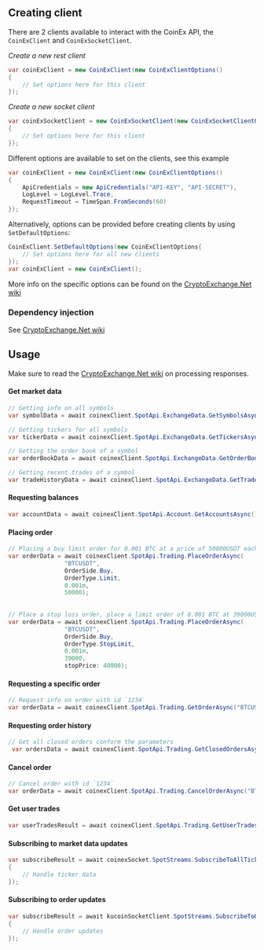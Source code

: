 ## Creating client
There are 2 clients available to interact with the CoinEx API, the `CoinExClient` and `CoinExSocketClient`.

*Create a new rest client*
````C#
var coinExClient = new CoinExClient(new CoinExClientOptions()
{
	// Set options here for this client
});
````

*Create a new socket client*
````C#
var coinExSocketClient = new CoinExSocketClient(new CoinExSocketClientOptions()
{
	// Set options here for this client
});
````

Different options are available to set on the clients, see this example
````C#
var coinExClient = new CoinExClient(new CoinExClientOptions()
{
	ApiCredentials = new ApiCredentials("API-KEY", "API-SECRET"),
	LogLevel = LogLevel.Trace,
	RequestTimeout = TimeSpan.FromSeconds(60)
});
````
Alternatively, options can be provided before creating clients by using `SetDefaultOptions`:
````C#
CoinExClient.SetDefaultOptions(new CoinExClientOptions{
	// Set options here for all new clients
});
var coinExClient = new CoinExClient();
````
More info on the specific options can be found on the [CryptoExchange.Net wiki](https://github.com/JKorf/CryptoExchange.Net/wiki/Options)

### Dependency injection
See [CryptoExchange.Net wiki](https://github.com/JKorf/CryptoExchange.Net/wiki/Clients#dependency-injection)

## Usage
Make sure to read the [CryptoExchange.Net wiki](https://github.com/JKorf/CryptoExchange.Net/wiki/Clients#processing-request-responses) on processing responses.

#### Get market data
````C#
// Getting info on all symbols
var symbolData = await coinexClient.SpotApi.ExchangeData.GetSymbolsAsync();

// Getting tickers for all symbols
var tickerData = await coinexClient.SpotApi.ExchangeData.GetTickersAsync();

// Getting the order book of a symbol
var orderBookData = await coinexClient.SpotApi.ExchangeData.GetOrderBookAsync("BTC-USDT", 0);

// Getting recent trades of a symbol
var tradeHistoryData = await coinexClient.SpotApi.ExchangeData.GetTradeHistoryAsync("BTC-USDT");
````

#### Requesting balances
````C#
var accountData = await coinexClient.SpotApi.Account.GetAccountsAsync();
````
#### Placing order
````C#
// Placing a buy limit order for 0.001 BTC at a price of 50000USDT each
var orderData = await coinexClient.SpotApi.Trading.PlaceOrderAsync(
                "BTCUSDT",
                OrderSide.Buy,
                OrderType.Limit,
                0.001m,
                50000);
									
													
// Place a stop loss order, place a limit order of 0.001 BTC at 39000USDT each when the last trade price drops below 40000USDT
var orderData = await coinexClient.SpotApi.Trading.PlaceOrderAsync(
                "BTCUSDT",
                OrderSide.Buy,
                OrderType.StopLimit,
                0.001m,
                39000,
                stopPrice: 40000);
````

#### Requesting a specific order
````C#
// Request info on order with id `1234`
var orderData = await coinexClient.SpotApi.Trading.GetOrderAsync("BTCUSDT", 1234);
````

#### Requesting order history
````C#
// Get all closed orders conform the parameters
 var ordersData = await coinexClient.SpotApi.Trading.GetClosedOrdersAsync("BTCUSDT");
````

#### Cancel order
````C#
// Cancel order with id `1234`
var orderData = await coinexClient.SpotApi.Trading.CancelOrderAsync("BTCUSDT", 1234);
````

#### Get user trades
````C#
var userTradesResult = await coinexClient.SpotApi.Trading.GetUserTradesAsync("BTCUSDT");
````

#### Subscribing to market data updates
````C#
var subscribeResult = await coinexSocket.SpotStreams.SubscribeToAllTickerUpdatesAsync(data =>
{
	// Handle ticker data
});
````

#### Subscribing to order updates
````C#
var subscribeResult = await kucoinSocketClient.SpotStreams.SubscribeToOrderUpdatesAsync(data =>
{
	// Handle order updates
});
````

